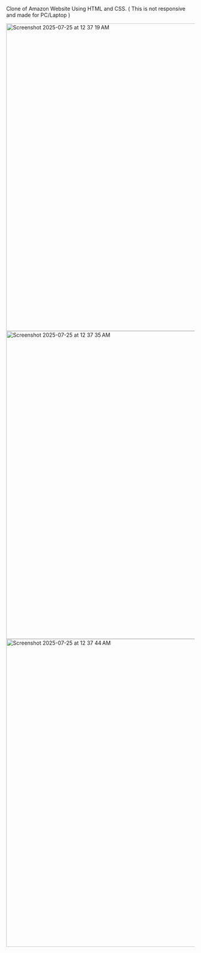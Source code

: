 Clone of Amazon Website Using HTML and CSS. ( This is not responsive and made for PC/Laptop )

<img width="1436" height="820" alt="Screenshot 2025-07-25 at 12 37 19 AM" src="https://github.com/user-attachments/assets/110ea2f7-85d9-4178-8270-21723d2f7855" />
<img width="1435" height="821" alt="Screenshot 2025-07-25 at 12 37 35 AM" src="https://github.com/user-attachments/assets/664af102-b410-4471-bb3c-4bcddb44e50a" />
<img width="1421" height="821" alt="Screenshot 2025-07-25 at 12 37 44 AM" src="https://github.com/user-attachments/assets/1c9a2d25-0a0e-4106-a314-a17df5bbc2c5" />
